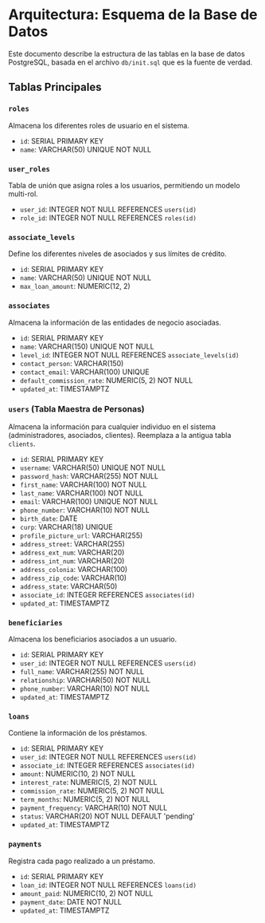 # Arquitectura: Esquema de la Base de Datos

Este documento describe la estructura de las tablas en la base de datos PostgreSQL, basada en el archivo `db/init.sql` que es la fuente de verdad.

## Tablas Principales

### `roles`
Almacena los diferentes roles de usuario en el sistema.
- `id`: SERIAL PRIMARY KEY
- `name`: VARCHAR(50) UNIQUE NOT NULL

### `user_roles`
Tabla de unión que asigna roles a los usuarios, permitiendo un modelo multi-rol.
- `user_id`: INTEGER NOT NULL REFERENCES `users(id)`
- `role_id`: INTEGER NOT NULL REFERENCES `roles(id)`

### `associate_levels`
Define los diferentes niveles de asociados y sus límites de crédito.
- `id`: SERIAL PRIMARY KEY
- `name`: VARCHAR(50) UNIQUE NOT NULL
- `max_loan_amount`: NUMERIC(12, 2)

### `associates`
Almacena la información de las entidades de negocio asociadas.
- `id`: SERIAL PRIMARY KEY
- `name`: VARCHAR(150) UNIQUE NOT NULL
- `level_id`: INTEGER NOT NULL REFERENCES `associate_levels(id)`
- `contact_person`: VARCHAR(150)
- `contact_email`: VARCHAR(100) UNIQUE
- `default_commission_rate`: NUMERIC(5, 2) NOT NULL
- `updated_at`: TIMESTAMPTZ

### `users` (Tabla Maestra de Personas)
Almacena la información para cualquier individuo en el sistema (administradores, asociados, clientes). Reemplaza a la antigua tabla `clients`.
- `id`: SERIAL PRIMARY KEY
- `username`: VARCHAR(50) UNIQUE NOT NULL
- `password_hash`: VARCHAR(255) NOT NULL
- `first_name`: VARCHAR(100) NOT NULL
- `last_name`: VARCHAR(100) NOT NULL
- `email`: VARCHAR(100) UNIQUE NOT NULL
- `phone_number`: VARCHAR(10) NOT NULL
- `birth_date`: DATE
- `curp`: VARCHAR(18) UNIQUE
- `profile_picture_url`: VARCHAR(255)
- `address_street`: VARCHAR(255)
- `address_ext_num`: VARCHAR(20)
- `address_int_num`: VARCHAR(20)
- `address_colonia`: VARCHAR(100)
- `address_zip_code`: VARCHAR(10)
- `address_state`: VARCHAR(50)
- `associate_id`: INTEGER REFERENCES `associates(id)`
- `updated_at`: TIMESTAMPTZ

### `beneficiaries`
Almacena los beneficiarios asociados a un usuario.
- `id`: SERIAL PRIMARY KEY
- `user_id`: INTEGER NOT NULL REFERENCES `users(id)`
- `full_name`: VARCHAR(255) NOT NULL
- `relationship`: VARCHAR(50) NOT NULL
- `phone_number`: VARCHAR(10) NOT NULL
- `updated_at`: TIMESTAMPTZ

### `loans`
Contiene la información de los préstamos.
- `id`: SERIAL PRIMARY KEY
- `user_id`: INTEGER NOT NULL REFERENCES `users(id)`
- `associate_id`: INTEGER REFERENCES `associates(id)`
- `amount`: NUMERIC(10, 2) NOT NULL
- `interest_rate`: NUMERIC(5, 2) NOT NULL
- `commission_rate`: NUMERIC(5, 2) NOT NULL
- `term_months`: NUMERIC(5, 2) NOT NULL
- `payment_frequency`: VARCHAR(10) NOT NULL
- `status`: VARCHAR(20) NOT NULL DEFAULT 'pending'
- `updated_at`: TIMESTAMPTZ

### `payments`
Registra cada pago realizado a un préstamo.
- `id`: SERIAL PRIMARY KEY
- `loan_id`: INTEGER NOT NULL REFERENCES `loans(id)`
- `amount_paid`: NUMERIC(10, 2) NOT NULL
- `payment_date`: DATE NOT NULL
- `updated_at`: TIMESTAMPTZ
